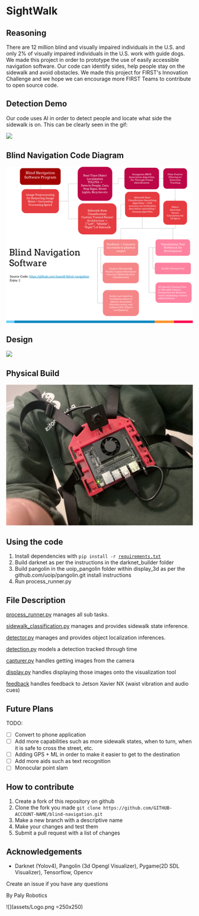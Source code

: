 # SightWalk

## Reasoning

There are 12 million blind and visually impaired individuals in the U.S. and only 2% of visually impaired individuals in
the U.S. work with guide dogs.
We made this project in order to prototype the use of easily accessible navigation software.
Our code can identify sides, help people stay on the sidewalk and avoid obstacles.
We made this project for FIRST's Innovation Challenge and we hope we can encourage more FIRST Teams to contribute 
to open source code.

## Detection Demo
Our code uses AI in order to detect people and locate what side the sidewalk is on.
This can be clearly seen in the gif:

![](assets/Sidewalk_Demo.gif)

## Blind Navigation Code Diagram

![](assets/Code_Diagram.png)

## Design
![](assets/Design.png)

## Physical Build
![](assets/Physical_Build.jpg)

## Using the code
1. Install dependencies with `pip install -r `[`requirements.txt`](requirements.txt)
2. Build darknet as per the instructions in the darknet_builder folder
3. Build pangolin in the uoip_pangolin folder within display_3d as per the github.com/uoip/pangolin.git install instructions
4. Run process_runner.py

## File Description

[process_runner.py](process_runner.py) manages all sub tasks.

[sidewalk_classification.py](sidewalk_classification) manages and provides sidewalk state inference.

[detector.py](person_automobile_sign_detection/detector.py) manages and provides object localization inferences.

[detection.py](person_automobile_sign_detection/detection.py) models a detection tracked through time

[capturer.py](capturer.py) handles getting images from the camera

[display.py](display.py) handles displaying those images onto the visualization tool

[feedback](feedback/) handles feedback to Jetson Xavier NX (waist vibration and audio cues)

## Future Plans

TODO:
* [ ] Convert to phone application
* [ ] Add more capabilities such as more sidewalk states, when to turn, when it is safe to cross the street, etc.
* [ ] Adding GPS + ML in order to make it easier to get to the destination
* [ ] Add more aids such as text recognition
* [ ] Monocular point slam

## How to contribute
1. Create a fork of this repository on github
1. Clone the fork you made ``git clone https://github.com/GITHUB-ACCOUNT-NAME/blind-navigation.git``
2. Make a new branch with a descriptive name
3. Make your changes and test them
4. Submit a pull request with a list of changes

## Acknowledgements
* Darknet (Yolov4), Pangolin (3d Opengl Visualizer), Pygame(2D SDL Visualizer), Tensorflow, Opencv

Create an issue if you have any questions

By Paly Robotics

![](assets/Logo.png =250x250)
